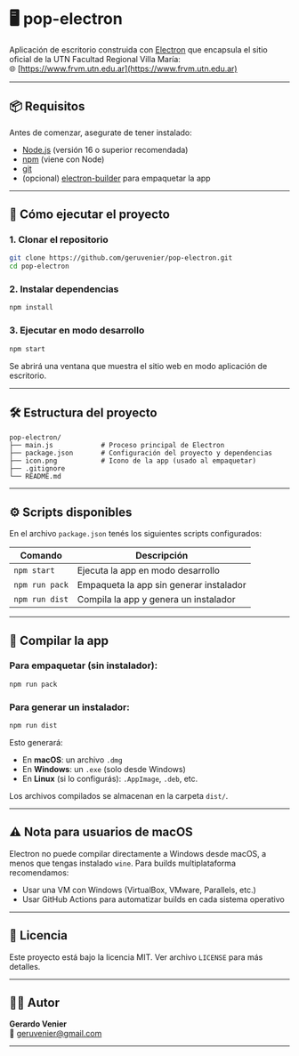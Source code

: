 # 🖥️ pop-electron

Aplicación de escritorio construida con [Electron](https://www.electronjs.org/) que encapsula el sitio oficial de la UTN Facultad Regional Villa María:  
🌐 [https://www.frvm.utn.edu.ar](https://www.frvm.utn.edu.ar)

---

## 📦 Requisitos

Antes de comenzar, asegurate de tener instalado:

- [Node.js](https://nodejs.org/) (versión 16 o superior recomendada)
- [npm](https://www.npmjs.com/) (viene con Node)
- [git](https://git-scm.com/)
- (opcional) [electron-builder](https://www.electron.build/) para empaquetar la app

---

## 🚀 Cómo ejecutar el proyecto

### 1. Clonar el repositorio

```bash
git clone https://github.com/geruvenier/pop-electron.git
cd pop-electron
```

### 2. Instalar dependencias

```bash
npm install
```

### 3. Ejecutar en modo desarrollo

```bash
npm start
```

Se abrirá una ventana que muestra el sitio web en modo aplicación de escritorio.

---

## 🛠 Estructura del proyecto

```
pop-electron/
├── main.js            # Proceso principal de Electron
├── package.json       # Configuración del proyecto y dependencias
├── icon.png           # Icono de la app (usado al empaquetar)
├── .gitignore
└── README.md
```

---

## ⚙️ Scripts disponibles

En el archivo `package.json` tenés los siguientes scripts configurados:

| Comando         | Descripción                                |
|----------------|---------------------------------------------|
| `npm start`     | Ejecuta la app en modo desarrollo          |
| `npm run pack`  | Empaqueta la app sin generar instalador    |
| `npm run dist`  | Compila la app y genera un instalador      |

---

## 🧪 Compilar la app

### Para empaquetar (sin instalador):

```bash
npm run pack
```

### Para generar un instalador:

```bash
npm run dist
```

Esto generará:

- En **macOS**: un archivo `.dmg`
- En **Windows**: un `.exe` (solo desde Windows)
- En **Linux** (si lo configurás): `.AppImage`, `.deb`, etc.

Los archivos compilados se almacenan en la carpeta `dist/`.

---

## ⚠️ Nota para usuarios de macOS

Electron no puede compilar directamente a Windows desde macOS, a menos que tengas instalado `wine`. Para builds multiplataforma recomendamos:

- Usar una VM con Windows (VirtualBox, VMware, Parallels, etc.)
- Usar GitHub Actions para automatizar builds en cada sistema operativo

---

## 📜 Licencia

Este proyecto está bajo la licencia MIT. Ver archivo `LICENSE` para más detalles.

---

## 👨‍💻 Autor

**Gerardo Venier**  
📧 [geruvenier@gmail.com](mailto:geruvenier@gmail.com)  

---
